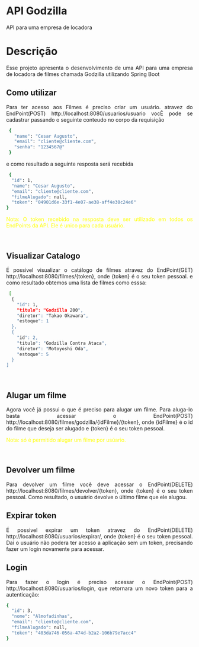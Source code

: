 # API Godzilla
API para uma empresa de locadora
<br>

# Descrição
<p align="justify"> 
  Esse projeto apresenta o desenvolvimento de uma API para uma empresa de locadora de filmes chamada Godzilla
  utilizando Spring Boot
</p>

## Como utilizar
<p align="justify"> 
  Para ter acesso aos Filmes é preciso criar um usuário. 
  atravez do EndPoint(POST) http://localhost:8080/usuarios/usuario vocÊ pode se cadastrar passando o seguinte conteudo no corpo da requisição
</p>
  
```sh
 {
   "name": "Cesar Augusto",
   "email": "cliente@cliente.com",
   "senha": "1234567@"
 }
```
<p align="justify"> 
  e como resultado a seguinte resposta será recebida
</p> 

```sh
 {
  "id": 1,
  "name": "Cesar Augusto",
  "email": "cliente@cliente.com",
  "filmeAlugado": null,
  "token": "04901d6e-33f1-4e07-ae38-aff4e30c24e6"
}
```
<p align="justify" style="color: yellow" > 
    Nota: O token recebido na resposta deve ser utilizado em todos os EndPoints da API. Ele é unico para cada usuário.
</p> 
<br>

## Visualizar Catalogo

<p align="justify"> 
  É possivel visualizar o catálogo de filmes atravez do EndPoint(GET)  http://localhost:8080/filmes/{token}, onde {token} é o seu token pessoal.
  e como resultado obtemos uma lista de filmes como esssa:
</p>

```sh
 [
  {
    "id": 1,
    "titulo": "Godzilla 200",
    "diretor": "Takao Okawara",
    "estoque": 1
  },
  {
    "id": 2,
    "titulo": "Godzilla Contra Ataca",
    "diretor": "Motoyoshi Oda",
    "estoque": 5
  }
]
```
<br>

## Alugar um filme

<p align="justify"> 
  Agora você já possui o que é preciso para alugar um filme. Para aluga-lo basta acessar o EndPoint(POST) http://localhost:8080/filmes/godzilla/{idFilme}/{token}, 
  onde {idFilme} é o id do filme que deseja ser alugado e {token} é o seu token pessoal.
</p> 

<p align="justify" style="color: yellow" > 
  Nota: só é permitido alugar um filme por usúario.
</p> 
<br>

## Devolver um filme

<p align="justify"> 
  Para devolver um filme você deve acessar o EndPoint(DELETE) http://localhost:8080/filmes/devolver/{token}, onde {token} é o seu token pessoal.
  Como resultado, o usuário devolve o último filme que ele alugou.
</p>

## Expirar token

<p align="justify"> 
  É possivel expirar um token atravez do EndPoint(DELETE) http://localhost:8080/usuarios/expirar/, onde {token} é o seu token pessoal.
  Dai o usuário não podera ter acesso a aplicação sem um token, precisando fazer um login novamente para acessar.
</p>

## Login

<p align="justify"> 
  Para fazer o login é preciso acessar o EndPoint(POST) http://localhost:8080/usuarios/login, que retornara um novo token para a autenticação:
</p>


```sh
{
  "id": 3,
  "nome": "Almofadinhas",
  "email": "cliente@cliente.com",
  "filmeAlugado": null,
  "token": "403da746-056a-474d-b2a2-106b79e7acc4"
}

```

